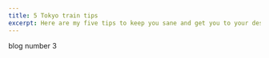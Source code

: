 ```yaml
--- 
title: 5 Tokyo train tips
excerpt: Here are my five tips to keep you sane and get you to your destination on the Tokyo Subway.
--- 
```


blog number 3
